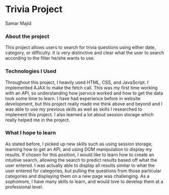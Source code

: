 # Trivia Project
Samar Majid 




### About the project 

This project allows users to search for trivia questions using either date, category, or difficulty. It is very distinctive and clear what the user to search according to the filter he/she wants to use. 


### Technologies I Used  

Throughout this project, I heavily used HTML, CSS, and JavaScript. I implemented AJAX to make the fetch call. This was my first time working with an API, so understanding how jservice worked and how to get the data took some time to learn. I have had experience before in website development, but this project really made me think above and beyond and I was able to use my previous skills as well as skills I researched to implement this project. I also learned a lot about session storage which really helped me in the project.

### What I hope to learn

As stated before, I picked up new skills such as using session storage, learning how to get an API, and using DOM manipulation to display my results. If chosen for this position, I would like to learn how to create an intuitive search, allowing the search to predict results based off what the user entered. I was actually able to display all results similar to what the user entered for categories, but pulling the questions from those particular categories and displaying them on a new page was challenging. As a sophomore, I have many skills to learn, and would love to develop them at a professional level.  

